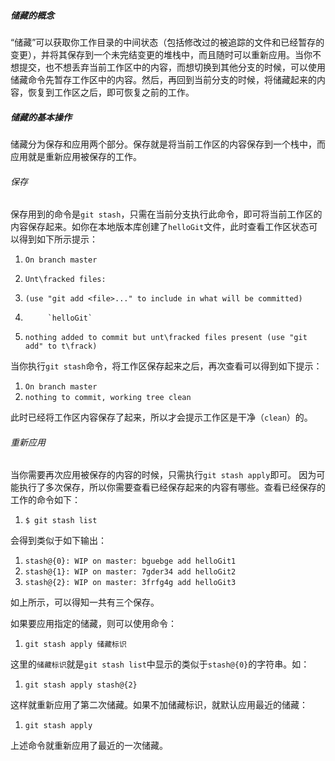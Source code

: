 ##### 储藏的概念

“储藏”可以获取你工作目录的中间状态（包括修改过的被追踪的文件和已经暂存的变更），并将其保存到一个未完结变更的堆栈中，而且随时可以重新应用。当你不想提交，也不想丢弃当前工作区中的内容，而想切换到其他分支的时候，可以使用储藏命令先暂存工作区中的内容。然后，再回到当前分支的时候，将储藏起来的内容，恢复到工作区之后，即可恢复之前的工作。

##### 储藏的基本操作

储藏分为保存和应用两个部分。保存就是将当前工作区的内容保存到一个栈中，而应用就是重新应用被保存的工作。

###### 保存

保存用到的命令是`git stash`，只需在当前分支执行此命令，即可将当前工作区的内容保存起来。如你在本地版本库创建了`helloGit`文件，此时查看工作区状态可以得到如下所示提示：

1.  `On branch master`
2.  `Unt\fracked files:`
3.    `(use "git add <file>..." to include in what will be committed)`

5.          `helloGit`

7.  `nothing added to commit but unt\fracked files present (use "git add" to t\frack)`

当你执行`git stash`命令，将工作区保存起来之后，再次查看可以得到如下提示：

1.  `On branch master`
2.  `nothing to commit, working tree clean`

此时已经将工作区内容保存了起来，所以才会提示工作区是干净（`clean`）的。

###### 重新应用

当你需要再次应用被保存的内容的时候，只需执行`git stash apply`即可。 因为可能执行了多次保存，所以你需要查看已经保存起来的内容有哪些。查看已经保存的工作的命令如下：

1.  `$ git stash list`

会得到类似于如下输出：

1.  `stash@{0}: WIP on master: bguebge add helloGit1`
2.  `stash@{1}: WIP on master: 7gder34 add helloGit2`
3.  `stash@{2}: WIP on master: 3frfg4g add helloGit3`

如上所示，可以得知一共有三个保存。

如果要应用指定的储藏，则可以使用命令：

1.  `git stash apply 储藏标识`

这里的`储藏标识`就是`git stash list`中显示的类似于`stash@{0}`的字符串。如：

1.  `git stash apply stash@{2}`

这样就重新应用了第二次储藏。如果不加储藏标识，就默认应用最近的储藏：

1.  `git stash apply`

上述命令就重新应用了最近的一次储藏。